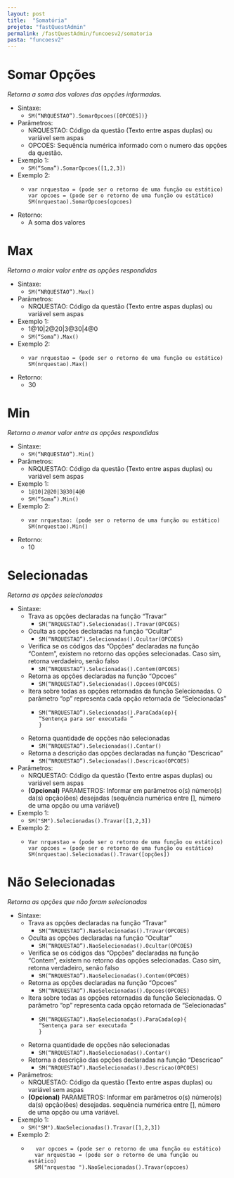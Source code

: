 ```yaml
---
layout: post
title:  "Somatória"
projeto: "fastQuestAdmin"
permalink: /fastQuestAdmin/funcoesv2/somatoria
pasta: "funcoesv2"
---
```


# Somar Opções
*Retorna a soma dos valores das opções informadas.*

- Sintaxe: 
  - `SM(“NRQUESTAO”).SomarOpcoes([OPCOES])}`
- Parâmetros:
  - NRQUESTAO: Código da questão (Texto entre aspas duplas) ou variável sem aspas
  - OPCOES: Sequência numérica informado com o numero das opções da questão.
- Exemplo 1: 
  - `SM(“Soma”).SomarOpcoes([1,2,3])`
- Exemplo 2: 
  - <pre>
    <code>var nrquestao = (pode ser o retorno de uma função ou estático)
    var opcoes = (pode ser o retorno de uma função ou estático)
    SM(nrquestao).SomarOpcoes(opcoes)</code>
    </pre>
- Retorno: 
  - A soma dos valores

# Max
*Retorna o maior valor entre as opções respondidas*

- Sintaxe: 
  - `SM(“NRQUESTAO”).Max()`
- Parâmetros:
  - NRQUESTAO: Código da questão (Texto entre aspas duplas) ou variável sem aspas
- Exemplo 1:
  - 1@10|2@20|3@30|4@0
  - `SM(“Soma”).Max()`
- Exemplo 2:
  - <pre>
    <code>var nrquestao = (pode ser o retorno de uma função ou estático)
    SM(nrquestao).Max()</code>
    </pre>
- Retorno:
  - 30


# Min
*Retorna o menor valor entre as opções respondidas*

- Sintaxe: 
  - `SM(“NRQUESTAO”).Min()`
- Parâmetros:
  - NRQUESTAO: Código da questão (Texto entre aspas duplas) ou variável sem aspas
- Exemplo 1:
  - `1@10|2@20|3@30|4@0`
  - `SM(“Soma”).Min()`
- Exemplo 2:  
  - <pre>
    <code>var nrquestao: (pode ser o retorno de uma função ou estático)
    SM(nrquestao).Min()</code>
    </pre>
- Retorno:
  - 10


# Selecionadas
*Retorna as opções selecionadas*

- Sintaxe: 
  - Trava as opções declaradas na função “Travar” 
    - `SM(“NRQUESTAO”).Selecionadas().Travar(OPCOES)`
  - Oculta as opções declaradas na função “Ocultar”
    - `SM(“NRQUESTAO”).Selecionadas().Ocultar(OPCOES)`
  - Verifica se os códigos das “Opções” declaradas na função “Contem”, existem no retorno das opções selecionadas. Caso sim, retorna         verdadeiro, senão falso
    - `SM(“NRQUESTAO”).Selecionadas().Contem(OPCOES)`
  - Retorna as opções declaradas na função “Opcoes”
    - `SM(“NRQUESTAO”).Selecionadas().Opcoes(OPCOES)`
  - Itera sobre todas as opções retornadas da função Selecionadas. O parâmetro “op” representa cada opção retornada de “Selecionadas”
    - <pre>
      <code>SM(“NRQUESTAO”).Selecionadas().ParaCada(op){ 
      “Sentença para ser executada ”
      }</code>
      </pre> 
  - Retorna quantidade de opções não selecionadas
    - `SM(“NRQUESTAO”).Selecionadas().Contar()`
  - Retorna a descrição das opções declaradas na função “Descricao”
    - `SM(“NRQUESTAO”).Selecionadas().Descricao(OPCOES)`
- Parâmetros:
  - NRQUESTAO: Código da questão (Texto entre aspas duplas) ou variável sem aspas
  - **(Opcional)** PARAMETROS: Informar em parâmetros o(s) número(s) da(s) opção(ões) desejadas (sequência numérica entre [], número de     uma opção ou uma variável)
- Exemplo 1:
  - `SM("SM").Selecionadas().Travar([1,2,3])`
- Exemplo 2:
  - <pre>
    <code>Var nrquestao = (pode ser o retorno de uma função ou estático)
    var opcoes = (pode ser o retorno de uma função ou estático)
    SM(nrquestao).Selecionadas().Travar([opções])</code>
    </pre>

# Não Selecionadas
*Retorna as opções que não foram selecionadas*

- Sintaxe: 
  - Trava as opções declaradas na função “Travar” 
    - `SM(“NRQUESTAO”).NaoSelecionadas().Travar(OPCOES)`
  - Oculta as opções declaradas na função “Ocultar”
    - `SM(“NRQUESTAO”).NaoSelecionadas().Ocultar(OPCOES)`
  - Verifica se os códigos das “Opções” declaradas na função “Contem”, existem no retorno das opções selecionadas. Caso sim, retorna         verdadeiro, senão falso
    - `SM(“NRQUESTAO”).NaoSelecionadas().Contem(OPCOES)`
  - Retorna as opções declaradas na função “Opcoes”
    - `SM(“NRQUESTAO”).NaoSelecionadas().Opcoes(OPCOES)`
  - Itera sobre todas as opções retornadas da função Selecionadas. O parâmetro “op” representa cada opção retornada de “Selecionadas”
    - <pre>
      <code>SM(“NRQUESTAO”).NaoSelecionadas().ParaCada(op){ 
      “Sentença para ser executada ”
      }</code>
      </pre>
  - Retorna quantidade de opções não selecionadas
    - `SM(“NRQUESTAO”).NaoSelecionadas().Contar()`
  - Retorna a descrição das opções declaradas na função “Descricao”
    - `SM(“NRQUESTAO”).NaoSelecionadas().Descricao(OPCOES)`
- Parâmetros:
  - NRQUESTAO: Código da questão (Texto entre aspas duplas) ou variável sem aspas
  - **(Opcional)** PARAMETROS: Informar em parâmetros o(s) número(s) da(s) opção(ões) desejadas. sequência numérica entre [], número de     uma opção ou uma variável.
- Exemplo 1:
  - `SM("SM").NaoSelecionadas().Travar([1,2,3])`
- Exemplo 2:
  - <pre>
      <code>var opcoes = (pode ser o retorno de uma função ou estático)
      var nrquestao = (pode ser o retorno de uma função ou estático)
      SM("nrquestao ").NaoSelecionadas().Travar(opcoes)</code>
    </pre>
